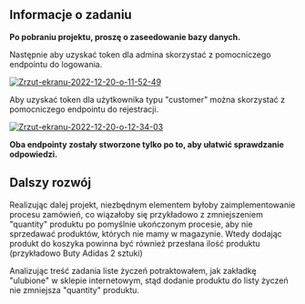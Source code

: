 ## Informacje o zadaniu

<b>Po pobraniu projektu, proszę o zaseedowanie bazy danych.</b>

Następnie aby uzyskać token dla admina skorzystać z pomocniczego endpointu do logowania.

<a href="https://ibb.co/5vCbfdb"><img src="https://i.ibb.co/HYR5k05/Zrzut-ekranu-2022-12-20-o-11-52-49.png" alt="Zrzut-ekranu-2022-12-20-o-11-52-49" border="0"></a>

Aby uzyskać token dla użytkownika typu "customer" można skorzystać z pomocniczego endpointu do rejestracji.

<a href="https://ibb.co/yFHDgZ0"><img src="https://i.ibb.co/m5fmh2J/Zrzut-ekranu-2022-12-20-o-12-34-03.png" alt="Zrzut-ekranu-2022-12-20-o-12-34-03" border="0"></a>

<b>Oba endpointy zostały stworzone tylko po to, aby ułatwić sprawdzanie odpowiedzi.</b>

## Dalszy rozwój

Realizując dalej projekt, niezbędnym elementem byłoby zaimplementowanie procesu zamówień, co wiązałoby się przykładowo z zmniejszeniem "quantity" produktu po pomyślnie ukończonym procesie, aby nie sprzedawać produktów, których nie mamy w magazynie. Wtedy dodając produkt do koszyka powinna być również przesłana ilość produktu (przykładowo Buty Adidas 2 sztuki)

Analizując treść zadania liste życzeń potraktowałem, jak zakładkę "ulubione" w sklepie internetowym, stąd dodanie produktu do listy życzeń nie zmniejsza "quantity" produktu.
